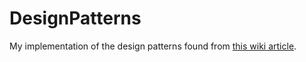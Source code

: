 # DesignPatterns
My implementation of the design patterns found from [this wiki article](https://en.wikipedia.org/wiki/Software_design_pattern).
